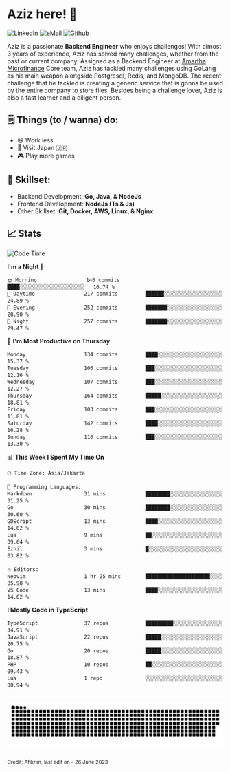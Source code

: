 # Aziz here! 👋

[![LinkedIn](https://img.shields.io/static/v1?message=afikrim&logo=linkedin&label=&color=0077B5&logoColor=white&labelColor=&style=for-the-badge)](https://www.linkedin.com/in/afikrim)
[![eMail](https://img.shields.io/static/v1?message=afikrim10@gmail.com&logo=gmail&label=&color=D14836&logoColor=white&labelColor=&style=for-the-badge)](mailto:afikrim10@gmail.com)
[![Github](https://komarev.com/ghpvc/?username=afikrim&label=Visitors&style=for-the-badge)](https://www.github.com/afikrim)

<!--Introduction-->
Aziz is a passionate **Backend Engineer** who enjoys challenges! With almost 3 years of experience, Aziz has solved many challenges, whether from the past or current company. Assigned as a Backend Engineer at [Amartha Microfinance](https://amartha.com) Core team, Aziz has tackled many challenges using GoLang as his main weapon alongside Postgresql, Redis, and MongoDB. The recent challenge that he tackled is creating a generic service that is gonna be used by the entire company to store files. Besides being a challenge lover, Aziz is also a fast learner and a diligent person.

<!--Things TODO-->
## 🗒️ Things (to / wanna) do:

- 😆 Work less
- 🚀 Visit Japan 🇯🇵
- 🎮 Play more games

<!--Skillset-->
## 🏅 Skillset:

- Backend Development: **Go, Java, & NodeJs**
- Frontend Development: **NodeJs (Ts & Js)**
- Other Skillset: **Git, Docker, AWS, Linux, & Nginx**

## 📈 Stats  

<!--START_SECTION:waka-->
![Code Time](http://img.shields.io/badge/Code%20Time-1%2C172%20hrs-blue)

**I'm a Night 🦉** 

```text
🌞 Morning                146 commits         ████░░░░░░░░░░░░░░░░░░░░░   16.74 % 
🌆 Daytime                217 commits         ██████░░░░░░░░░░░░░░░░░░░   24.89 % 
🌃 Evening                252 commits         ███████░░░░░░░░░░░░░░░░░░   28.90 % 
🌙 Night                  257 commits         ███████░░░░░░░░░░░░░░░░░░   29.47 % 
```
📅 **I'm Most Productive on Thursday** 

```text
Monday                   134 commits         ████░░░░░░░░░░░░░░░░░░░░░   15.37 % 
Tuesday                  106 commits         ███░░░░░░░░░░░░░░░░░░░░░░   12.16 % 
Wednesday                107 commits         ███░░░░░░░░░░░░░░░░░░░░░░   12.27 % 
Thursday                 164 commits         █████░░░░░░░░░░░░░░░░░░░░   18.81 % 
Friday                   103 commits         ███░░░░░░░░░░░░░░░░░░░░░░   11.81 % 
Saturday                 142 commits         ████░░░░░░░░░░░░░░░░░░░░░   16.28 % 
Sunday                   116 commits         ███░░░░░░░░░░░░░░░░░░░░░░   13.30 % 
```


📊 **This Week I Spent My Time On** 

```text
🕑︎ Time Zone: Asia/Jakarta

💬 Programming Languages: 
Markdown                 31 mins             ████████░░░░░░░░░░░░░░░░░   31.25 % 
Go                       30 mins             ████████░░░░░░░░░░░░░░░░░   30.60 % 
GDScript                 13 mins             ████░░░░░░░░░░░░░░░░░░░░░   14.02 % 
Lua                      9 mins              ██░░░░░░░░░░░░░░░░░░░░░░░   09.64 % 
Ezhil                    3 mins              █░░░░░░░░░░░░░░░░░░░░░░░░   03.82 % 

🔥 Editors: 
Neovim                   1 hr 25 mins        █████████████████████░░░░   85.98 % 
VS Code                  13 mins             ████░░░░░░░░░░░░░░░░░░░░░   14.02 % 
```

**I Mostly Code in TypeScript** 

```text
TypeScript               37 repos            █████████░░░░░░░░░░░░░░░░   34.91 % 
JavaScript               22 repos            █████░░░░░░░░░░░░░░░░░░░░   20.75 % 
Go                       20 repos            █████░░░░░░░░░░░░░░░░░░░░   18.87 % 
PHP                      10 repos            ██░░░░░░░░░░░░░░░░░░░░░░░   09.43 % 
Lua                      1 repo              ░░░░░░░░░░░░░░░░░░░░░░░░░   00.94 % 
```




<!--END_SECTION:waka-->


<br clear="both">

<div align="center">
  <img src="https://raw.githubusercontent.com/afikrim/afikrim/output/snake.svg" alt="Snake animation" />
</div>


<sub>Credit: Afikrim, last edit on - 26 June 2023</sub>
